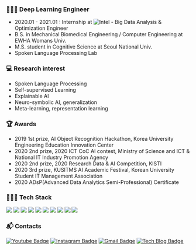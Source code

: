 </div>

### 👩🏻‍🏫 Deep Learning Engineer
- 2020.01 - 2021.01 : Internship at ![Intel](https://img.shields.io/badge/-Intel%20Korea-0071C5?style=flat-square&logo=intel&logoColor=white) - Big Data Analysis & Optimization Engineer
- B.S. in Mechanical Biomedical Engineering / Computer Engineering at EWHA Womans Univ.
- M.S. student in Cognitive Science at Seoul National Univ. 
- Spoken Language Processing Lab


### 💻 Research interest
- Spoken Language Processing
- Self-supervised Learning
- Explainable AI
- Neuro-symbolic AI, generalization
- Meta-learning, representation learning

### 🏆 Awards
- 2019 1st prize, AI Object Recognition Hackathon, Korea University Engineering Education Innovation Center
- 2020 2nd prize, 2020 ICT CoC AI contest, Ministry of Science and ICT & National IT Industry Promotion Agency
- 2020 2nd prize, 2020 Research Data & AI Competition, KISTI
- 2020 3rd prize, KUSITMS AI Academic Festival, Korean University Student IT Management Association
- 2020 ADsP(Advanced Data Analytics Semi-Professional) Certificate

### 👩🏻‍💻 Tech Stack 

<p align="left">
    <img src="https://img.shields.io/badge/tensorflow-FF6F00?style=flat-square&logo=tensorflow&logoColor=white"/></a>
    <img src="https://img.shields.io/badge/PyTorch-EE4C2C?style=flat-square&logo=PyTorch&logoColor=white"/></a>
    <img src="https://img.shields.io/badge/Linux-FCC624?style=flat-square&logo=Linux&logoColor=white"/></a>
    <img src="https://img.shields.io/badge/Keras-D00000?style=flat-square&logo=Keras&logoColor=white"/></a>
    <img src="https://img.shields.io/badge/OpenCV-5C3EE8?style=flat-square&logo=OpenCV&logoColor=white"/></a>
    <img src="https://img.shields.io/badge/Java-007396?style=flat-square&logo=Java&logoColor=white"/>
    <img src="https://img.shields.io/badge/Python-3766AB?style=flat-square&logo=Python&logoColor=white"/>
    <img src="https://img.shields.io/badge/Kotlin-0095D5?style=flat-square&logo=kotlin&logoColor=white"/>    
    <img src="https://img.shields.io/badge/C-A8B9CC?style=flat-square&logo=C&logoColor=white"/>
    <img src="https://img.shields.io/badge/Android-3DDC84?style=flat-square&logo=android&logoColor=white"/>
</p>


### :mailbox_with_mail: Contacts  
[![Youtube Badge](https://img.shields.io/badge/Youtube-ff0000?style=flat-square&logo=youtube&link=https://www.youtube.com/channel/UCv2lYHNecJBC8bDTTsB6hbQ)](https://www.youtube.com/channel/UCv2lYHNecJBC8bDTTsB6hbQ) 
[![Instagram Badge](https://img.shields.io/badge/-Instagram-dd2a7b?style=flat-square&logo=instagram&logoColor=white&link=https://www.instagram.com/h_nongnong/)](https://www.instagram.com/h_nongnong/) 
[![Gmail Badge](https://img.shields.io/badge/-Gmail-d14836?style=flat-square&logo=Gmail&logoColor=white&link=mailto:haeyounglee97@gmail.com)](mailto:haeylee@gmail.com)
[![Tech Blog Badge](http://img.shields.io/badge/-Tech%20blog-black?style=flat-square&logo=github&link=https://nongnongai.tistory.com/)](https://nongnongai.tistory.com/)



